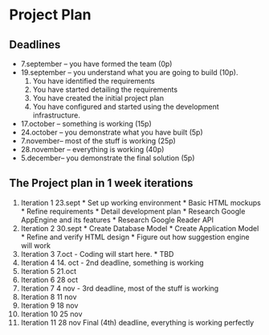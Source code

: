 # Project Plan #
## Deadlines ##

  * 7.september – you have formed the team (0p)
  * 19.september – you understand what you are going to build (10p).
    1. You have identified the requirements
    1. You have started detailing the requirements
    1. You have created the initial project plan
    1. You have configured and started using the development infrastructure.
  * 17.october – something is working (15p)
  * 24.october – you demonstrate what you have built (5p)
  * 7.november– most of the stuff is working (25p)
  * 28.november – everything is working (40p)
  * 5.december– you demonstrate the final solution (5p)




## The Project plan in 1 week iterations ##


  1. Iteration 1 23.sept
    * Set up working environment
    * Basic HTML mockups
    * Refine requirements
    * Detail development plan
    * Research Google AppEngine and its features
    * Research Google Reader API
  1. Iteration 2 30.sept
    * Create Database Model
    * Create Application Model
    * Refine and verify HTML design
    * Figure out how suggestion engine will work
  1. Iteration 3 7.oct - Coding will start here.
    * TBD
  1. Iteration 4 14. oct - 2nd deadline, something is working
  1. Iteration 5 21.oct
  1. Iteration 6 28 oct
  1. Iteration 7 4 nov - 3rd deadline, most of the stuff is working
  1. Iteration 8 11 nov
  1. Iteration 9 18 nov
  1. Iteration 10 25 nov
  1. Iteration 11 28 nov Final (4th) deadline, everything is working perfectly